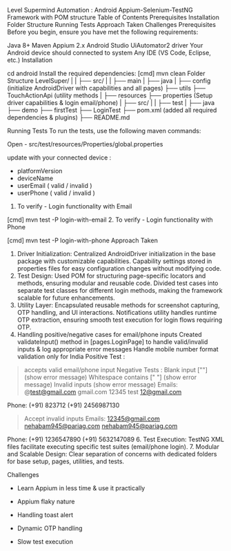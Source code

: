 Level Supermind Automation : Android
Appium-Selenium-TestNG Framework with POM structure
Table of Contents
Prerequisites
Installation
Folder Structure
Running Tests
Approach Taken
Challenges
Prerequisites
Before you begin, ensure you have met the following requirements:

Java 8+
Maven
Appium 2.x
Android Studio
UiAutomator2 driver
Your Android device should connected to system
Any IDE (VS Code, Eclipse, etc.)
Installation


  cd android
Install the required dependencies:
  [cmd] mvn clean
Folder Structure
  LevelSuper/
  |
  |   ├── src/
  |   |   ├── main
          |   ├── java
              |   ├── config (initialize AndroidDriver with capabilities and all pages)
              ├── utils
                      ├── TouchActionApi      (utility methods
                      |
              ├── resources
                  ├── properties  (Setup driver capabilities & login email/phone)
 |   ├── src/
  |   |   ├── test
          |   ├── java     
                  ├── demo
                         ├── firstTest
                          ├── LoginTest
      ├── pom.xml (added all required dependencies & plugins)
      ├── README.md
   
Running Tests
To run the tests, use the following maven commands:

  Open - src/test/resources/Properties/global.properties

  update with your connected device : 
  - platformVersion 
  - deviceName
  - userEmail ( valid / invalid )
  - userPhone ( valid / invalid )
1. To verify - Login functionality with Email

  [cmd] mvn test -P login-with-email
2. To verify - Login functionality with Phone

  [cmd] mvn test -P login-with-phone
Approach Taken
1. Driver Initialization:
Centralized AndroidDriver initialization in the base package with customizable capabilities.
Capability settings stored in properties files for easy configuration changes without modifying code.
2. Test Design:
Used POM for structuring page-specific locators and methods, ensuring modular and reusable code.
Divided test cases into separate test classes for different login methods, making the framework scalable for future enhancements.
3. Utility Layer:
Encapsulated reusable methods for screenshot capturing, OTP handling, and UI interactions.
Notifications utility handles runtime OTP extraction, ensuring smooth test execution for login flows requiring OTP.
4. Handling positive/negative cases for email/phone inputs
Created validateInput() method in [pages.LoginPage] to handle valid/invalid inputs & log appropriate error messages
Handle mobile number format validation only for India
Positive Test : 
> accepts valid email/phone input
Negative Tests : 
> Blank input [""]  (show error message)
> Whitespace contains ["     "]  (show error message)
> Invalid inputs (show error message)
  Emails: @test@gmail.com
          gmail.com
          12345
          test 12@gmail.com

  Phone: (+91) 823712
         (+91) 2456987130

> Accept invalid inputs
  Emails: 12345@gmail.com
          nehabam945@pariag.com
          nehabam945@pariag.com

  Phone: (+91) 1236547890
         (+91) 5632147089
6. Test Execution:
TestNG XML files facilitate executing specific test suites (email/phone login).
7. Modular and Scalable Design:
Clear separation of concerns with dedicated folders for base setup, pages, utilities, and tests.

Challenges
- Learn Appium in less time & use it practically 

- Appium flaky nature

- Handling toast alert

- Dynamic OTP handling

- Slow test execution
